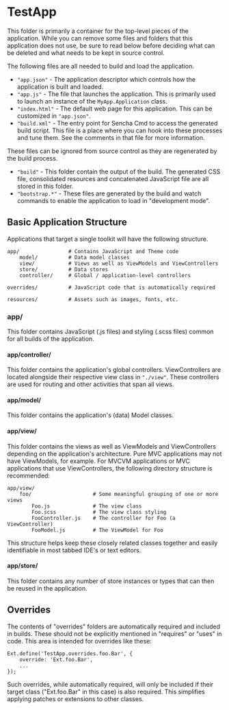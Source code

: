 # TestApp

This folder is primarily a container for the top-level pieces of the application.
While you can remove some files and folders that this application does not use,
be sure to read below before deciding what can be deleted and what needs to be
kept in source control.

The following files are all needed to build and load the application.

 - `"app.json"` - The application descriptor which controls how the application is
   built and loaded.
 - `"app.js"` - The file that launches the application. This is primarily used to
   launch an instance of the `MyApp.Application` class.
 - `"index.html"` - The default web page for this application. This can be customized
   in `"app.json"`.
 - `"build.xml"` - The entry point for Sencha Cmd to access the generated build
   script. This file is a place where you can hook into these processes and tune
   them. See the comments in that file for more information.

These files can be ignored from source control as they are regenerated by the build
process.

 - `"build"` - This folder contain the output of the build. The generated CSS file,
   consolidated resources and concatenated JavaScript file are all stored in this
   folder.
 - `"bootstrap.*"` - These files are generated by the build and watch commands to
   enable the application to load in "development mode".

## Basic Application Structure

Applications that target a single toolkit will have the following structure.

    app/                # Contains JavaScript and Theme code
        model/          # Data model classes
        view/           # Views as well as ViewModels and ViewControllers
        store/          # Data stores
        controller/     # Global / application-level controllers

    overrides/          # JavaScript code that is automatically required

    resources/          # Assets such as images, fonts, etc.

### app/

This folder contains JavaScript (.js files) and styling (.scss files) common
for all builds of the application.

#### app/controller/

This folder contains the application's global controllers. ViewControllers are located
alongside their respective view class in `"./view"`. These controllers are used for routing
and other activities that span all views.

#### app/model/

This folder contains the application's (data) Model classes.

#### app/view/

This folder contains the views as well as ViewModels and ViewControllers depending on the
application's architecture. Pure MVC applications may not have ViewModels, for example. For
MVCVM applications or MVC applications that use ViewControllers, the following directory
structure is recommended:

    app/view/
        foo/                    # Some meaningful grouping of one or more views
            Foo.js              # The view class
            Foo.scss            # The view class styling
            FooController.js    # The controller for Foo (a ViewController)
            FooModel.js         # The ViewModel for Foo

This structure helps keep these closely related classes together and easily identifiable in
most tabbed IDE's or text editors.

#### app/store/

This folder contains any number of store instances or types that can then be reused in the
application.

## Overrides

The contents of "overrides" folders are automatically required and included in
builds. These should not be explicitly mentioned in "requires" or "uses" in code.
This area is intended for overrides like these:

    Ext.define('TestApp.overrides.foo.Bar', {
        override: 'Ext.foo.Bar',
        ...
    });

Such overrides, while automatically required, will only be included if their target
class ("Ext.foo.Bar" in this case) is also required. This simplifies applying
patches or extensions to other classes.

